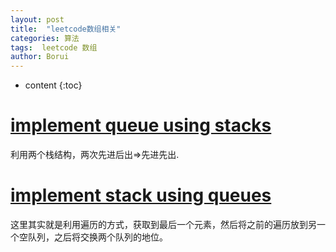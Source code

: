 ```yaml
---
layout: post
title:  "leetcode数组相关"
categories: 算法
tags:  leetcode 数组
author: Borui
---
```


* content
{:toc}

# [implement queue using stacks](https://leetcode-cn.com/problems/implement-queue-using-stacks/description/)
利用两个栈结构，两次先进后出=>先进先出.

# [implement stack using queues](https://leetcode-cn.com/problems/implement-stack-using-queues/description/)
这里其实就是利用遍历的方式，获取到最后一个元素，然后将之前的遍历放到另一个空队列，之后将交换两个队列的地位。